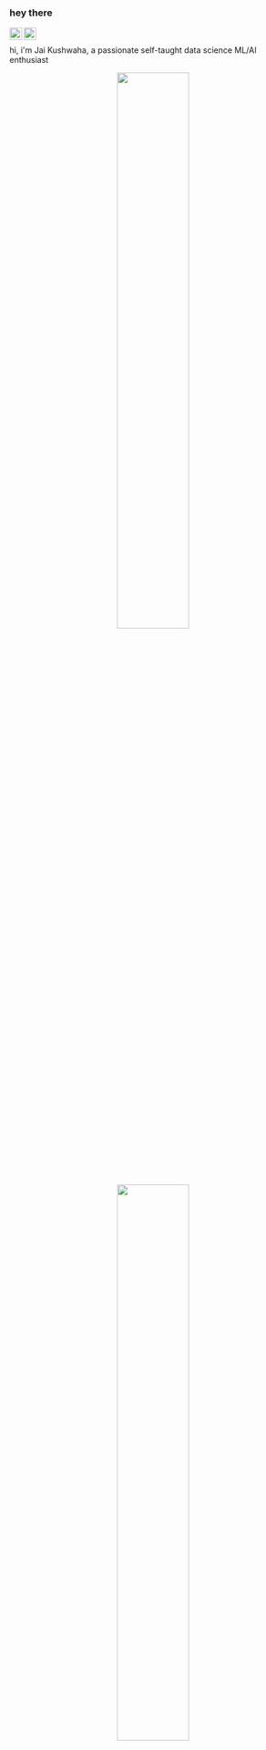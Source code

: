 ### hey there 

<a href="https://twitter.com/jaikushwaha88">
  <img align="left" alt="Jai Kushwaha | Twitter" width="22px" src="https://raw.githubusercontent.com/peterthehan/peterthehan/master/assets/twitter.svg" />
</a>
<a href="https://www.linkedin.com/in/jai-kushwaha/">
  <img align="left" alt="Jai's LinkedIN" width="22px" src="https://raw.githubusercontent.com/peterthehan/peterthehan/master/assets/linkedin.svg" />
</a>



<br />

hi, i'm Jai Kushwaha, a passionate self-taught data science ML/AI enthusiast

<p align="center">
  <img height="50%" width="auto" src ="https://github-readme-stats.vercel.app/api?username=jaikushwaha7&show_icons=true&count_private=true&theme=darcula&hide_border=true&hide=issues,contribs&bg_color=00000000">
  <img height="50%" width="auto" src ="https://github-readme-stats.vercel.app/api/top-langs/?username=jaikushwaha7&layout=compact&hide_border=true&theme=darcula&bg_color=00000000&langs_count=6&hide=jupyter%20notebook,tex,css,php&exclude_repo=Pacman-AI">
 
  <br>
  <br>
  
</p>

Here are some ideas to get you started:

🔭 I’m currently working on ... Predicting Delinquency and Loan Default in MSME sector of a PSU Bank.\
🌱 I’m currently learning ... AWS services and sagemaker.\
👯 I’m looking to collaborate on ... Data Models Interpretibility and Business Understanding effiective solutions.\ \

📫 How to reach me: ... [Linked IN](https://www.linkedin.com/in/jai-kushwaha/)\ 
⚡ Fun fact: ... I love to experiment with cooking and learning new Guitar pluckings.\

## Latest blog posts

<!-- BLOG-POST-LIST:START -->
- [How the term of Attention Mechanism was introduced and What and Why of Attention Mechanism](https://jaikushwaha7.medium.com/how-the-term-of-attention-mechanism-was-introduced-and-what-and-why-of-attention-mechanism-90d148625360)
- [AWS vs Azure vs Google Api comparison](https://jaikushwaha7.medium.com/aws-vs-azure-vs-google-api-comparison-77a0ffe4e3ba)
- [Finance and Risk Analytics in Banking](https://jaikushwaha7.medium.com/finance-and-risk-analytics-in-banking-e18a7f65b992)

📊 **this week i spent my time on:**
<!--START_SECTION:waka-->

```text
Python   15 hrs 9 mins   ██████████████████████░░░   88.53 %
R     	 1 hr 20 mins    ██░░░░░░░░░░░░░░░░░░░░░░░   07.88 %
Tableau  24 mins         ▓░░░░░░░░░░░░░░░░░░░░░░░░   02.36 %
SAS      10 mins         ▒░░░░░░░░░░░░░░░░░░░░░░░░   01.06 %
GIT      1 min           ░░░░░░░░░░░░░░░░░░░░░░░░░   00.13 %
Looker   0 secs          ░░░░░░░░░░░░░░░░░░░░░░░░░   00.02 %
```

<!--END_SECTION:waka-->

